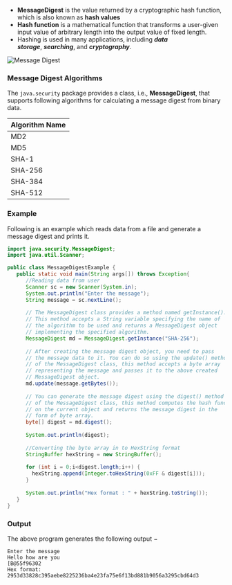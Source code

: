 - **MessageDigest** is the value returned by a cryptographic hash function, which is also known as **hash values**
- **Hash function** is a mathematical function that transforms a user-given input value of arbitrary length into the output value of fixed length.
- Hashing is used in many applications, including **_data storage_**, **_searching_**, and **_cryptography_**.



![Message Digest](https://www.tutorialspoint.com/java_cryptography/images/message_digest.jpg)

### Message Digest Algorithms

The `java.security` package provides a class, i.e., **MessageDigest**, that supports following algorithms for calculating a message digest from binary data.

|**Algorithm Name**|
|---|
|MD2|
|MD5|
|SHA-1|
|SHA-256|
|SHA-384|
|SHA-512|

### Example

Following is an example which reads data from a file and generate a message digest and prints it.

```java
import java.security.MessageDigest;
import java.util.Scanner;

public class MessageDigestExample {
   public static void main(String args[]) throws Exception{
      //Reading data from user
      Scanner sc = new Scanner(System.in);
      System.out.println("Enter the message");
      String message = sc.nextLine();
	  
      // The MessageDigest class provides a method named getInstance().
      // This method accepts a String variable specifying the name of
      // the algorithm to be used and returns a MessageDigest object
      // implementing the specified algorithm.
      MessageDigest md = MessageDigest.getInstance("SHA-256");
      
      // After creating the message digest object, you need to pass
      // the message data to it. You can do so using the update() method
      // of the MessageDigest class, this method accepts a byte array
      // representing the message and passes it to the above created
      // MessageDigest object.
      md.update(message.getBytes());
      
      // You can generate the message digest using the digest() method
      // of the MessageDigest class, this method computes the hash function
      // on the current object and returns the message digest in the
      // form of byte array.
      byte[] digest = md.digest();     
       
      System.out.println(digest);  
     
      //Converting the byte array in to HexString format
      StringBuffer hexString = new StringBuffer();
      
      for (int i = 0;i<digest.length;i++) {
		hexString.append(Integer.toHexString(0xFF & digest[i]));
      }
      
      System.out.println("Hex format : " + hexString.toString());     
   }
}

```

### Output

The above program generates the following output −

```console
Enter the message
Hello how are you
[B@55f96302
Hex format: 2953d33828c395aebe8225236ba4e23fa75e6f13bd881b9056a3295cbd64d3
```

